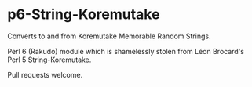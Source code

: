 # p6-String-Koremutake

Converts to and from Koremutake Memorable Random Strings.

Perl 6 (Rakudo) module which is shamelessly stolen from Léon Brocard's Perl 5
String-Koremutake.

Pull requests welcome.
